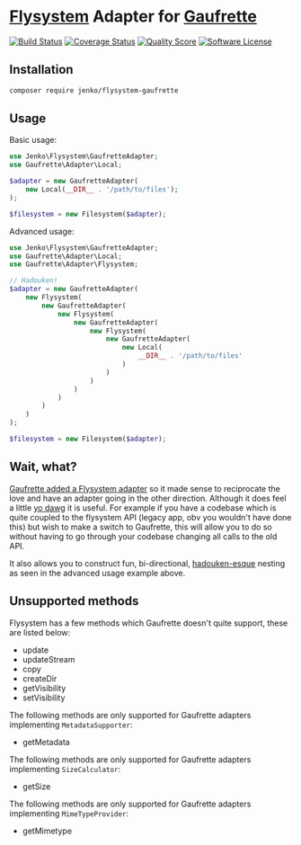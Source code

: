 # [Flysystem](https://github.com/thephpleague/flysystem) Adapter for [Gaufrette](https://github.com/KnpLabs/Gaufrette)

[![Build Status](https://img.shields.io/travis/jenkoian/flysystem-gaufrette/master.svg?style=flat-square)](https://travis-ci.org/jenkoian/flysystem-gaufrette)
[![Coverage Status](https://img.shields.io/scrutinizer/coverage/g/jenkoian/flysystem-gaufrette.svg?style=flat-square)](https://scrutinizer-ci.com/g/jenkoian/flysystem-gaufrette/code-structure)
[![Quality Score](https://img.shields.io/scrutinizer/g/jenkoian/flysystem-gaufrette.svg?style=flat-square)](https://scrutinizer-ci.com/g/jenkoian/flysystem-gaufrette)
[![Software License](https://img.shields.io/badge/license-MIT-brightgreen.svg?style=flat-square)](LICENSE)

## Installation

```bash
composer require jenko/flysystem-gaufrette
```

## Usage

Basic usage:

```php
use Jenko\Flysystem\GaufretteAdapter;
use Gaufrette\Adapter\Local;

$adapter = new GaufretteAdapter(
    new Local(__DIR__ . '/path/to/files');
); 

$filesystem = new Filesystem($adapter);
```

Advanced usage:

```php
use Jenko\Flysystem\GaufretteAdapter;
use Gaufrette\Adapter\Local;
use Gaufrette\Adapter\Flysystem;

// Hadouken!
$adapter = new GaufretteAdapter(
    new Flysystem(
        new GaufretteAdapter(
            new Flysystem(
                new GaufretteAdapter(
                    new Flysystem(
                        new GaufretteAdapter(
                            new Local(
                                __DIR__ . '/path/to/files'
                            )
                        )
                    )
                )
            )
        )
    )
);

$filesystem = new Filesystem($adapter);
```

## Wait, what?

[Gaufrette added a Flysystem adapter](https://github.com/KnpLabs/Gaufrette/blob/master/doc/adapters/flysystem.md) so it made sense to reciprocate the love and have an adapter going in the other direction.
Although it does feel a little [yo dawg](https://cloud.githubusercontent.com/assets/993350/13571485/99fd5f90-e475-11e5-9f2c-04dea88713fd.png) it is useful. For example
if you have a codebase which is quite coupled to the flysystem API (legacy app, obv you wouldn't have done this) but wish to make a switch to Gaufrette, this will allow you to do so without having to go through 
your codebase changing all calls to the old API.

It also allows you to construct fun, bi-directional, [hadouken-esque](https://imgur.com/BtjZedW) nesting as seen in the advanced usage example above.

## Unsupported methods

Flysystem has a few methods which Gaufrette doesn't quite support, these are listed below:

* update
* updateStream
* copy
* createDir
* getVisibility
* setVisibility

The following methods are only supported for Gaufrette adapters implementing `MetadataSupporter`:

* getMetadata

The following methods are only supported for Gaufrette adapters implementing `SizeCalculator`:

* getSize

The following methods are only supported for Gaufrette adapters implementing `MimeTypeProvider`:

* getMimetype

